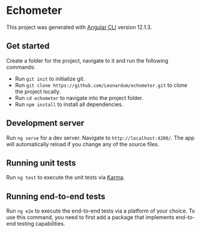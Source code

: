 # Echometer

This project was generated with [Angular CLI](https://github.com/angular/angular-cli) version 12.1.3.
## Get started
Create a folder for the project, navigate to it and run the following commands:
- Run `git init` to initialize git.
- Run `git clone https://github.com/Leonardum/echometer.git` to clone the project locally.
- Run `cd echometer` to navigate into the project folder.
- Run `npm install` to install all dependencies.

## Development server

Run `ng serve` for a dev server. Navigate to `http://localhost:4200/`. The app will automatically reload if you change any of the source files.

## Running unit tests

Run `ng test` to execute the unit tests via [Karma](https://karma-runner.github.io).

## Running end-to-end tests

Run `ng e2e` to execute the end-to-end tests via a platform of your choice. To use this command, you need to first add a package that implements end-to-end testing capabilities.
